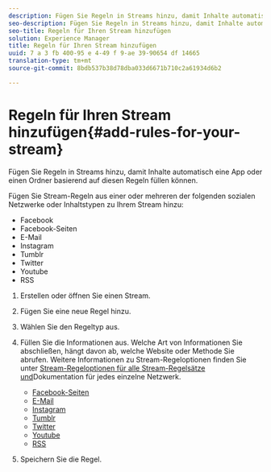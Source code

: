 ```yaml
---
description: Fügen Sie Regeln in Streams hinzu, damit Inhalte automatisch eine App oder einen Ordner basierend auf diesen Regeln füllen können.
seo-description: Fügen Sie Regeln in Streams hinzu, damit Inhalte automatisch eine App oder einen Ordner basierend auf diesen Regeln füllen können.
seo-title: Regeln für Ihren Stream hinzufügen
solution: Experience Manager
title: Regeln für Ihren Stream hinzufügen
uuid: 7 a 3 fb 400-95 e 4-49 f 9-ae 39-90654 df 14665
translation-type: tm+mt
source-git-commit: 8bdb537b38d78dba033d6671b710c2a61934d6b2

---
```



# Regeln für Ihren Stream hinzufügen{#add-rules-for-your-stream}

Fügen Sie Regeln in Streams hinzu, damit Inhalte automatisch eine App oder einen Ordner basierend auf diesen Regeln füllen können.

Fügen Sie Stream-Regeln aus einer oder mehreren der folgenden sozialen Netzwerke oder Inhaltstypen zu Ihrem Stream hinzu:

* Facebook
* Facebook-Seiten
* E-Mail
* Instagram
* Tumblr
* Twitter
* Youtube
* RSS

1. Erstellen oder öffnen Sie einen Stream.
1. Fügen Sie eine neue Regel hinzu.
1. Wählen Sie den Regeltyp aus.
1. Füllen Sie die Informationen aus. Welche Art von Informationen Sie abschließen, hängt davon ab, welche Website oder Methode Sie abrufen. Weitere Informationen zu Stream-Regeloptionen finden Sie unter [Stream-Regeloptionen für alle Stream-Regelsätze und](../c-streams/c-stream-rule-options-for-all-stream-rules.md#c_stream_rule_options_for_all_stream_rules)Dokumentation für jedes einzelne Netzwerk.

   * [Facebook-Seiten](../c-streams/c-facebook-page-rules.md#c_facebook_page_rules)
   * [E-Mail](../c-streams/c-email-rules.md#c_email_rules)
   * [Instagram](../c-streams/c-instagram-rules.md#c_instagram_rules)
   * [Tumblr](../c-streams/c-tumblr-rules.md#c_tumblr_rules)
   * [Twitter](../c-streams/c-twitter-rules.md#c_twitter_rules)
   * [Youtube](../c-streams/c-youtube-rules/c-youtube-rules.md#c_youtube_rules)
   * [RSS](../c-streams/c-rss-rules-streams.md#c_rss_rules_streams)

1. Speichern Sie die Regel.

